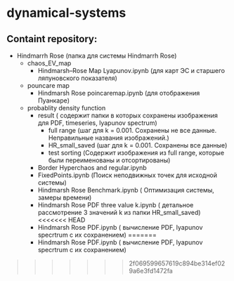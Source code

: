 # dynamical-systems

## Containt repository:
 * Hindmarrh Rose (папка для системы Hindmarrh Rose)
   * chaos_EV_map 
     * Hindmarsh–Rose Map Lyapunov.ipynb (для карт ЭС и старшего ляпуновского показателя)
   * pouncare map 
     * Hindmarsh Rose poincaremap.ipynb (для отображения Пуанкаре)
   * probablity density function
     * result ( содержит папки в которых сохранены изображения для PDF, timeseries, lyapunov spectrum)
       * full range (шаг для k = 0.001. Сохранены не все данные.  Неправильные названия изображений.)
       * HR_small_saved (шаг для k = 0.001. Сохранены все данные)
       * test sorting (Содержит изображения из full range, которые были переименованы и отсортированы) 
     * Border Hyperchaos and regular.ipynb
     * FixedPoints.ipynb (Поиск неподвижных точек для исходной системы)
     * Hindmarsh Rose Benchmark.ipynb ( Оптимизация системы, замеры времени)
     * Hindmarsh Rose PDF three value k.ipynb ( детальное рассмотрение 3 значений k из папки HR_small_saved)
<<<<<<< HEAD
     * Hindmarsh Rose PDF.ipynb ( вычисление PDF, lyapunov specrtrum с их сохранением)
=======
     * Hindmarsh Rose PDF.ipynb ( вычисление PDF, lyapunov specrtrum с их сохранением)
    
>>>>>>> 2f069599657619c894be314ef029a6e3fd1472fa
